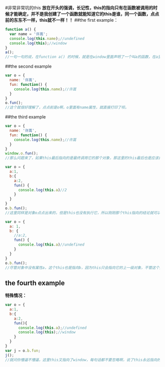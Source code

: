#非常非常坑的this
**放在开头的强调，长记性，this的指向只有在函数被调用的时候才能确定，并不是我创建了一个函数就能知道它的this是谁，同一个函数，点点前的东东不一样，this就不一样！！**
##the first example：
```javascript
function a() {
  var name = '许嵩';
  console.log(this.name);//undefined
  console.log(this);//window
}
a();
//一句一句的说，在function a() 的时候，就是在window里面声明了一个叫a的函数，在a里面有个变量name，但是this指向的是调用a的那个东东，问题来了，a()这样进行的调用，怎么知道谁调的呢，window里面有很多方法，就像用alert的时候不会特地加上window.一样，在window里面声明过的函数直接调用就可以，这样就可以理解了，其实a()就相当于window.a()，那this就是指向.前的那个东东，就是window了对不对。window里面有name吗，并没有，所以自然是undefined，打印this也只会把window打印出来，展开看看特别多的方法。
```
##the second example
```javascript
var o = {
  name: '许嵩',
  fun: function() {
    console.log(this.name);//许嵩
  }
}
o.fun();
//这个就很好理解了，点点前是o啊，o里面有name属性，就直接打印了呗。
```
##the third example
```javascript
var o = {
  name: '许嵩',
  fun: function() {
    console.log(this.name);//许嵩
  }
}
window.o.fun();
//那么问题来了，如果this最后指向的是最终调用它的那个对象，那这里的this最后也是应该指向window的啊，先看下面的代码
```
```javascript
var o = {
  a:1,
  b:{
    a:2,
    fun() {
      console.log(this.a)//2
    }
  }
}
o.b.fun();
//这里同样是对象o点点出来的，但是this也没有执行它，所以刚刚那个this指向的结论就可以更新一下了：第一，如果一个函数中有this，但是它没有被上一级的对象所调用，那么this指向的就是window（严格模式不考虑先）；第二，如果一个函数中有this，这个函数有被上一级对象所调用，那么this指向的就是上一级对象；第三，如果一个函数中有this，这个函数中包含多个对象，尽管这个函数是被最外层的对象所调用，但是this指向的也只是它上一级的对象，往下看
```
```javascript
var o = {
  a: 1,
  b: {
    //a:2,
    fun() {
      console.log(this.a)//undefined
    }
  }
}
o.b.fun();
//尽管对象中没有属性a，这个this也是指向b，因为this只会指向它的上一级对象，不管这个对象中有没有this要的东西。
```
## the fourth example
**特殊情况：**
```javascript
var o = {
  a:1,
  b:{
    a:2,
    fun(){
      console.log(this.a);//undefined
      console.log(this);//window
    }
  }
}
var j = o.b.fun;
j();
//就问你懵逼不懵逼，这里this又指向了window，每句话都不要忽略啊，说了this永远指向的是最后调用它的对象，也就是看它执行的时候是被谁调用的。
```




















